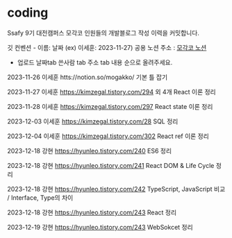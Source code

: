# coding
Ssafy 9기 대전캠퍼스 모각코 인원들의 개발블로그 작성 이력을 커밋합니다.

깃 컨벤션 - 이름: 날짜 (ex) 이세훈: 2023-11-27)
공용 노션 주소 : [모각코 노션](https://mogakko.notion.site/0c59fa67c530424ebf305ddd4a118e6c?v=5a7d4be95ea34f2cbb5f8d9759947873&pvs=4)


* 업로드 날짜tab 쓴사람 tab 주소 tab 내용 순으로 올려주세요.

2023-11-26  이세훈  htts://notion.so/mogakko/  기본 틀 잡기

2023-11-27  이세훈  https://kimzegal.tistory.com/294 외 4개  React 이론 정리

2023-11-28  이세훈   https://kimzegal.tistory.com/297  React state 이론 정리

2023-12-03  이세훈   https://kimzegal.tistory.com/28  SQL 정리

2023-12-04  이세훈   https://kimzegal.tistory.com/302  React ref 이론 정리

2023-12-18  강현   https://hyunleo.tistory.com/240  ES6 정리

2023-12-18  강현   https://hyunleo.tistory.com/241  React DOM & Life Cycle 정리

2023-12-18  강현   https://hyunleo.tistory.com/242  TypeScript, JavaScript 비교 / Interface, Type의 차이

2023-12-18  강현   https://hyunleo.tistory.com/243  React 정리

2023-12-19  강현   https://hyunleo.tistory.com/243  WebSokcet 정리
